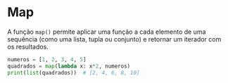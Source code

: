 # Map


A função ``map()`` permite aplicar uma função a cada elemento de uma sequência (como uma lista, tupla ou conjunto) e retornar um iterador com os resultados.


````python
numeros = [1, 2, 3, 4, 5]
quadrados = map(lambda x: x*2, numeros)
print(list(quadrados))  # [2, 4, 6, 8, 10]
````